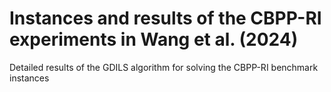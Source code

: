# Instances and results of the CBPP-RI experiments in Wang et al. (2024)
Detailed results of the GDILS algorithm for solving the CBPP-RI benchmark instances
